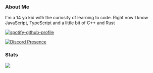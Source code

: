 ### About Me
I'm a 14 yo kid with the curiosity of learning to code. Right now I know JavaScript, TypeScript and a little bit of C++ and Rust

[![spotify-github-profile](https://spotify-github-profile.vercel.app/api/view?uid=58qka9kl4w00v1swk4x88e9r6&cover_image=true&theme=default)](https://spotify-github-profile.vercel.app/api/view?uid=58qka9kl4w00v1swk4x88e9r6&redirect=true)

[![Discord Presence](https://lanyard-profile-readme.vercel.app/api/698692885553610773)](https://discord.com/users/698692885553610773)

### Stats

[![](https://github-readme-streak-stats.herokuapp.com/?user=arsabutispik&theme=radical)](#)
